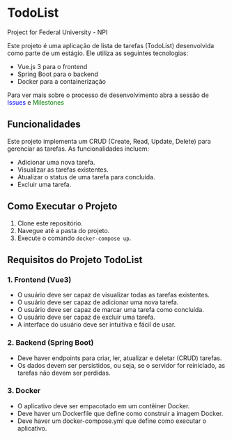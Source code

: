 # TodoList
Project for Federal University - NPI

Este projeto é uma aplicação de lista de tarefas (TodoList) desenvolvida como parte de um estágio. Ele utiliza as seguintes tecnologias:

- Vue.js 3 para o frontend
- Spring Boot para o backend
- Docker para a containerização

Para ver mais sobre o processo de desenvolvimento abra a sessão de <span style="color: blue;">Issues</span> e <span style="color: green;">Milestones</span>

## Funcionalidades

Este projeto implementa um CRUD (Create, Read, Update, Delete) para gerenciar as tarefas. As funcionalidades incluem:

- Adicionar uma nova tarefa.
- Visualizar as tarefas existentes.
- Atualizar o status de uma tarefa para concluída.
- Excluir uma tarefa.

## Como Executar o Projeto

1. Clone este repositório.
2. Navegue até a pasta do projeto.
3. Execute o comando `docker-compose up`.

## Requisitos do Projeto TodoList

### 1. Frontend (Vue3)

- O usuário deve ser capaz de visualizar todas as tarefas existentes.
- O usuário deve ser capaz de adicionar uma nova tarefa.
- O usuário deve ser capaz de marcar uma tarefa como concluída.
- O usuário deve ser capaz de excluir uma tarefa.
- A interface do usuário deve ser intuitiva e fácil de usar.

### 2. Backend (Spring Boot)

- Deve haver endpoints para criar, ler, atualizar e deletar (CRUD) tarefas.
- Os dados devem ser persistidos, ou seja, se o servidor for reiniciado, as tarefas não devem ser perdidas.

### 3. Docker

- O aplicativo deve ser empacotado em um contêiner Docker.
- Deve haver um Dockerfile que define como construir a imagem Docker.
- Deve haver um docker-compose.yml que define como executar o aplicativo.


